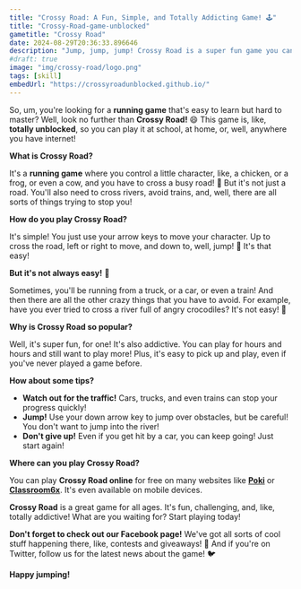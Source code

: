 ```yaml
---
title: "Crossy Road: A Fun, Simple, and Totally Addicting Game! 🕹️"
title: "Crossy-Road-game-unblocked"
gametitle: "Crossy Road"
date: 2024-08-29T20:36:33.896646
description: "Jump, jump, jump! Crossy Road is a super fun game you can play right in your browser. Avoid cars, rivers, and other obstacles to see how far you can go!"
#draft: true
image: "img/crossy-road/logo.png"
tags: [skill]
embedUrl: "https://crossyroadunblocked.github.io/"
---
```


So, um, you're looking for a **running game** that's easy to learn but hard to master?  Well, look no further than **Crossy Road!** 😄 This game is, like, **totally unblocked**, so you can play it at school, at home, or, well, anywhere you have internet!

**What is Crossy Road?** 

It's a **running game** where you control a little character, like, a chicken, or a frog, or even a cow,  and you have to cross a busy road!  🤯  But it's not just a road.  You'll also need to cross rivers, avoid trains, and, well, there are all sorts of things trying to stop you! 

**How do you play Crossy Road?** 

It's simple!  You just use your arrow keys to move your character.  Up to cross the road, left or right to move, and down to, well, jump! 🤸  It's that easy!

 **But it's not always easy!**  🚗 

Sometimes, you'll be running from a truck, or a car, or even a train!  And then there are all the other crazy things that you have to avoid.  For example, have you ever tried to cross a river full of angry crocodiles?  It's not easy!  🐊 

 **Why is Crossy Road so popular?** 

Well, it's super fun, for one!  It's also addictive.  You can play for hours and hours and still want to play more!  Plus, it's easy to pick up and play, even if you've never played a game before.  

**How about some tips?** 

* **Watch out for the traffic!**  Cars, trucks, and even trains can stop your progress quickly! 
* **Jump!**  Use your down arrow key to jump over obstacles, but be careful!  You don't want to jump into the river! 
* **Don't give up!**  Even if you get hit by a car, you can keep going!  Just start again! 

**Where can you play Crossy Road?**

 You can play **Crossy Road online** for free on many websites like [**Poki**](https://poki.com/en/g/crossy-road) or [**Classroom6x**](https://www.classroom6x.com/play/crossy-road). It's even available on mobile devices. 

 **Crossy Road** is a great game for all ages.  It's fun, challenging, and, like, totally addictive!  What are you waiting for?  Start playing today! 

 **Don't forget to check out our Facebook page!**  We've got all sorts of cool stuff happening there, like, contests and giveaways! 🎉  And if you're on Twitter, follow us for the latest news about the game! 🐦 

 **Happy jumping!**

